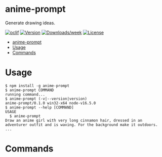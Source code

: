 anime-prompt
=============

Generate drawing ideas.

[![oclif](https://img.shields.io/badge/cli-oclif-brightgreen.svg)](https://oclif.io)
[![Version](https://img.shields.io/npm/v/anime-prompt.svg)](https://npmjs.org/package/anime-prompt)
[![Downloads/week](https://img.shields.io/npm/dw/anime-prompt.svg)](https://npmjs.org/package/anime-prompt)
[![License](https://img.shields.io/npm/l/anime-prompt.svg)](https://github.com/joaquimnet/anime-prompt/blob/master/package.json)

<!-- toc -->
- [anime-prompt](#anime-prompt)
- [Usage](#usage)
- [Commands](#commands)
<!-- tocstop -->
# Usage
<!-- usage -->
```sh-session
$ npm install -g anime-prompt
$ anime-prompt COMMAND
running command...
$ anime-prompt (-v|--version|version)
anime-prompt/0.1.0 win32-x64 node-v16.5.0
$ anime-prompt --help [COMMAND]
USAGE
  $ anime-prompt
Draw an anime girl with very long cinnamon hair, dressed in an adventurer outfit and is waving. For the background make it outdoors.
...
```
<!-- usagestop -->
# Commands
<!-- commands -->

<!-- commandsstop -->
